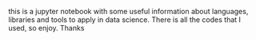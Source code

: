 this is a jupyter notebook with some useful information about languages, libraries and tools to apply in data science. There is all the codes that I used, so enjoy. Thanks
